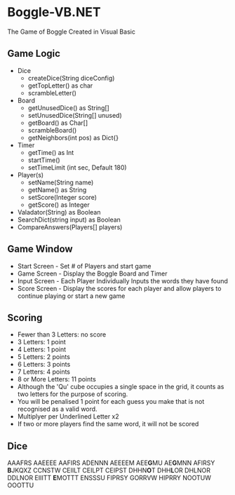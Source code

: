 # Boggle-VB.NET
The Game of Boggle Created in Visual Basic
## Game Logic
- Dice
  - createDice(String diceConfig)
  - getTopLetter() as char
  - scrambleLetter()
- Board
  - getUnusedDice() as String[]
  - setUnusedDice(String[] unused)
  - getBoard() as Char[]
  - scrambleBoard()
  - getNeighbors(int pos) as Dict{}
- Timer
  - getTime() as Int
  - startTime()
  - setTimeLimit (int sec, Default 180)
- Player(s)
  - setName(String name)
  - getName() as String
  - setScore(Integer score)
  - getScore() as Integer
- Valadator(String) as Boolean
- SearchDict(string input) as Boolean
- CompareAnswers(Players[] players)
## Game Window
- Start Screen  - Set # of Players and start game
- Game Screen   - Display the Boggle Board and Timer
- Input Screen  - Each Player Individually Inputs the words they have found
- Score Screen  - Display the scores for each player and allow players to continue playing or start a new game
## Scoring
- Fewer than 3 Letters: no score
- 3 Letters: 1 point
- 4 Letters: 1 point
- 5 Letters: 2 points
- 6 Letters: 3 points
- 7 Letters: 4 points
- 8 or More Letters: 11 points
- Although the 'Qu' cube occupies a single space in the grid, it counts as two letters for the purpose of scoring.
- You will be penalised 1 point for each guess you make that is not recognised as a valid word.
- Multiplyer per Underlined Letter x2
- If two or more players find the same word, it will not be scored
## Dice
AAAFRS	AAEEEE	AAFIRS	ADENNN	AEEEEM
AEE**G**MU	AE**G**MNN	AFIRSY	**B**JKQXZ	CCNSTW
CEIILT	CEILPT	CEIPST	DHHN**O**T	DHH**L**OR
DHLNOR	DDLNOR	EIIITT	**E**MOTTT	ENSSSU
FIPRSY	GORRVW	HIPRRY	NOOTUW	OOOTTU
